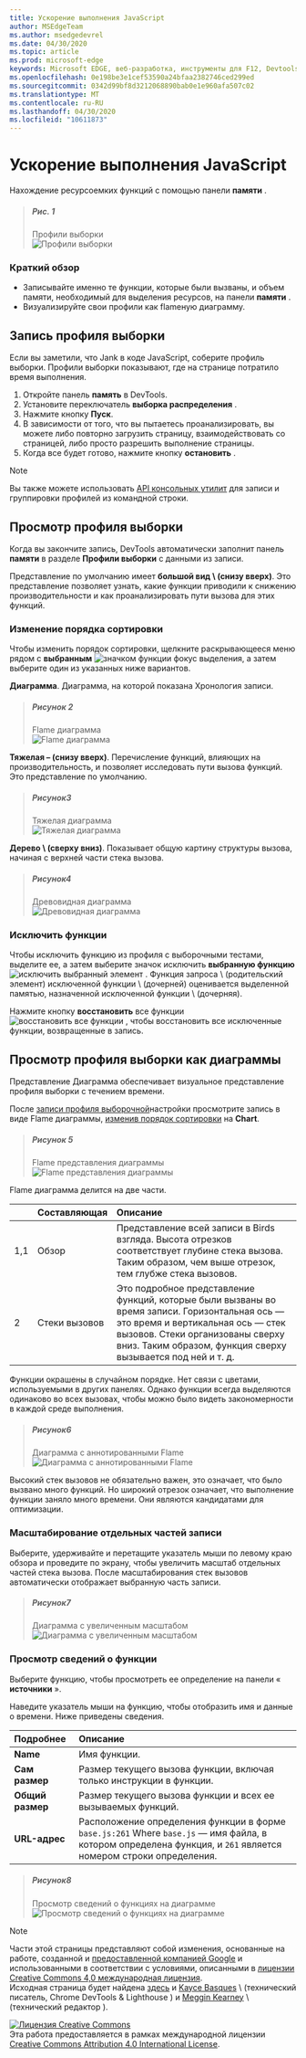 ```yaml
---
title: Ускорение выполнения JavaScript
author: MSEdgeTeam
ms.author: msedgedevrel
ms.date: 04/30/2020
ms.topic: article
ms.prod: microsoft-edge
keywords: Microsoft EDGE, веб-разработка, инструменты для F12, Devtools
ms.openlocfilehash: 0e198be3e1cef53590a24bfaa2382746ced299ed
ms.sourcegitcommit: 0342d99bf8d3212068890bab0e1e960afa507c02
ms.translationtype: MT
ms.contentlocale: ru-RU
ms.lasthandoff: 04/30/2020
ms.locfileid: "10611873"
---
```

<!-- Copyright Kayce Basques and Meggin Kearney

   Licensed under the Apache License, Version 2.0 (the "License");
   you may not use this file except in compliance with the License.
   You may obtain a copy of the License at

       https://www.apache.org/licenses/LICENSE-2.0

   Unless required by applicable law or agreed to in writing, software
   distributed under the License is distributed on an "AS IS" BASIS,
   WITHOUT WARRANTIES OR CONDITIONS OF ANY KIND, either express or implied.
   See the License for the specific language governing permissions and
   limitations under the License. -->





# Ускорение выполнения JavaScript   




Нахождение ресурсоемких функций с помощью панели **памяти** .  

> ##### Рис. 1  
> Профили выборки  
> ![Профили выборки][ImageCpuProfile]  

### Краткий обзор  

*   Записывайте именно те функции, которые были вызваны, и объем памяти, необходимый для выделения ресурсов, на панели **памяти** .  
*   Визуализируйте свои профили как flameную диаграмму.  

## Запись профиля выборки  

Если вы заметили, что Jank в коде JavaScript, соберите профиль выборки.  Профили выборки показывают, где на странице потратило время выполнения.  

1.  Откройте панель **память** в DevTools.  
1.  Установите переключатель **выборка распределения** .  
1.  Нажмите кнопку **Пуск**.  
1.  В зависимости от того, что вы пытаетесь проанализировать, вы можете либо повторно загрузить страницу, взаимодействовать со страницей, либо просто разрешить выполнение страницы.  
1.  Когда все будет готово, нажмите кнопку **остановить** .  

> [!NOTE]
> Вы также можете использовать [API консольных утилит][DevtoolsConsoleUtilities] для записи и группировки профилей из командной строки.  

## Просмотр профиля выборки  

Когда вы закончите запись, DevTools автоматически заполнит панель **памяти** в разделе **Профили выборки** с данными из записи.  

Представление по умолчанию имеет **большой вид \ (снизу вверх)**.  Это представление позволяет узнать, какие функции приводили к снижению производительности и как проанализировать пути вызова для этих функций.  

### Изменение порядка сортировки   

Чтобы изменить порядок сортировки, щелкните раскрывающееся меню рядом с **выбранным** ![ значком функции фокус выделения, ][ImageFocusIcon] а затем выберите один из указанных ниже вариантов.

**Диаграмма**.  Диаграмма, на которой показана Хронология записи.  

> ##### Рисунок 2  
> Flame диаграмма  
> ![Flame диаграмма][ImageFlameChart]  

**Тяжелая – (снизу вверх)**.  Перечисление функций, влияющих на производительность, и позволяет исследовать пути вызова функций.  Это представление по умолчанию.  

> ##### Рисунок3  
> Тяжелая диаграмма  
> ![Тяжелая диаграмма][ImageHeavyChart]  

**Дерево \ (сверху вниз)**.  Показывает общую картину структуры вызова, начиная с верхней части стека вызова.  

> ##### Рисунок4  
> Древовидная диаграмма  
> ![Древовидная диаграмма][ImageTreeChart]  

### Исключить функции   

Чтобы исключить функцию из профиля с выборочными тестами, выделите ее, а затем выберите значок исключить **выбранную функцию** ![ исключить выбранный элемент ][ImageExcludeIcon] .  Функция запроса \ (родительский элемент) исключенной функции \ (дочерней) оценивается выделенной памятью, назначенной исключенной функции \ (дочерняя).  

Нажмите кнопку **восстановить** все функции ![ восстановить все функции ][ImageRestoreIcon] , чтобы восстановить все исключенные функции, возвращенные в запись.  

## Просмотр профиля выборки как диаграммы   

Представление Диаграмма обеспечивает визуальное представление профиля выборки с течением времени.  

После [записи профиля выборочной](#record-a-sampling-profile)настройки просмотрите запись в виде Flame диаграммы, [изменив порядок сортировки](#change-sort-order) на **Chart**.  

> ##### Рисунок 5  
> Flame представления диаграммы  
> ![Flame представления диаграммы][ImageFlameChartView]  

Flame диаграмма делится на две части.  

| | Составляющая | Описание |  
| --- |:--- |:--- |  
| 1,1 | Обзор | Представление всей записи в Birds взгляда.  Высота отрезков соответствует глубине стека вызова.  Таким образом, чем выше отрезок, тем глубже стека вызовов.  |  
| 2 | Стеки вызовов | Это подробное представление функций, которые были вызваны во время записи.  Горизонтальная ось — это время и вертикальная ось — стек вызовов.  Стеки организованы сверху вниз.  Таким образом, функция сверху вызывается под ней и т. д.  |  

Функции окрашены в случайном порядке.  Нет связи с цветами, используемыми в других панелях.  Однако функции всегда выделяются одинаково во всех вызовах, чтобы можно было видеть закономерности в каждой среде выполнения.  

> ##### Рисунок6  
> Диаграмма с аннотированными Flame  
> ![Диаграмма с аннотированными Flame][ImageAnnotatedFlameChart]  

Высокий стек вызовов не обязательно важен, это означает, что было вызвано много функций.  Но широкий отрезок означает, что выполнение функции заняло много времени.  Они являются кандидатами для оптимизации.  

### Масштабирование отдельных частей записи   

Выберите, удерживайте и перетащите указатель мыши по левому краю обзора и проведите по экрану, чтобы увеличить масштаб отдельных частей стека вызова.  После масштабирования стек вызовов автоматически отображает выбранную часть записи.  

> ##### Рисунок7  
> Диаграмма с увеличенным масштабом  
> ![Диаграмма с увеличенным масштабом][ImageFlameChartZoomed]  

### Просмотр сведений о функции   

Выберите функцию, чтобы просмотреть ее определение на панели « **источники** ».  

Наведите указатель мыши на функцию, чтобы отобразить имя и данные о времени.  Ниже приведены сведения.  

| Подробнее | Описание |  
|:--- |:--- |  
| **Name** | Имя функции.  |  
| **Сам размер** | Размер текущего вызова функции, включая только инструкции в функции.  |  
| **Общий размер** | Размер текущего вызова функции и всех ее вызываемых функций.  |  
| **URL-адрес** | Расположение определения функции в форме `base.js:261` Where `base.js` — имя файла, в котором определена функция, и `261` является номером строки определения.  |  
<!--*   **Aggregated self time**.  Aggregate time for all invocations of the function across the recording, not including functions called by this function.  -->  
<!--*   **Aggregated total time**.  Aggregate total time for all invocations of the function, including functions called by this function.  -->  
<!--*   **Not optimized**.  If the profiler has detected a potential optimization for the function it lists it here.  -->  

> ##### Рисунок8  
> Просмотр сведений о функциях на диаграмме  
> ![Просмотр сведений о функциях на диаграмме][ImageFunctionsDetails]  

<!--## Feedback   -->  



<!-- image links -->  

[ImageExcludeIcon]: /microsoft-edge/devtools-guide-chromium/media/exclude-icon.msft.png  
[ImageFocusIcon]: /microsoft-edge/devtools-guide-chromium/media/images/focus-icon.msft.png  
[ImageRestoreIcon]: /microsoft-edge/devtools-guide-chromium/media/images/restore-icon.msft.png  

[ImageCpuProfile]: /microsoft-edge/devtools-guide-chromium/media/rendering-tools-gh-nodejs-benchmarks-run-memory-sampling-profiles-heavy-bottom-up.msft.png "Рисунок 1: профили выборки"  
[ImageFlameChart]: /microsoft-edge/devtools-guide-chromium/media/rendering-tools-gh-nodejs-benchmarks-run-memory-sampling-profiles-chart.msft.png "Рисунок 2: Flame диаграмма"  
[ImageHeavyChart]: /microsoft-edge/devtools-guide-chromium/media/rendering-tools-gh-nodejs-benchmarks-run-memory-sampling-profiles-heavy-bottom-up.msft.png "Рисунок 3: диаграмма высокой плотности"  
[ImageTreeChart]: /microsoft-edge/devtools-guide-chromium/media/rendering-tools-gh-nodejs-benchmarks-run-memory-sampling-profiles-tree-top-down.msft.png "Рисунок 4: иерархическая диаграмма"  
[ImageFlameChartView]: /microsoft-edge/devtools-guide-chromium/media/rendering-tools-gh-nodejs-benchmarks-run-memory-sampling-profiles-chart.msft.png "Рисунок 5: представление диаграммы Flame"  
[ImageAnnotatedFlameChart]: /microsoft-edge/devtools-guide-chromium/media/rendering-tools-gh-nodejs-benchmarks-run-memory-sampling-profiles-chart-highlighted.msft.png "Рисунок 6: Flame диаграмма с примечаниями"  
[ImageFlameChartZoomed]: /microsoft-edge/devtools-guide-chromium/media/rendering-tools-gh-nodejs-benchmarks-run-memory-sampling-profiles-chart-zoomed.msft.png "Рисунок 7: диаграмма с увеличенным масштабом"  
[ImageFunctionsDetails]: /microsoft-edge/devtools-guide-chromium/media/rendering-tools-gh-nodejs-benchmarks-run-memory-sampling-profiles-chart-hover.msft.png "Рисунок 8: Просмотр сведений о функциях на диаграмме"  

<!-- links -->  

[DevtoolsConsoleUtilities]: /microsoft-edge/devtools-guide-chromium/console/utilities "Справочник по API для консольных программ"  
[DevtoolsConsoleUtilitiesProfile]: /microsoft-edge/devtools-guide-chromium/console/utilities#profile "Справочник по API для служебных программ на консоли"  
[DevtoolsConsoleUtilitiesProfileEnd]: /microsoft-edge/devtools-guide-chromium/console/utilities#profileend "Справочник по API для служебных программ на консоли profileEnd"  

> [!NOTE]
> Части этой страницы представляют собой изменения, основанные на работе, созданной и [предоставленной компанией Google][GoogleSitePolicies] и использованными в соответствии с условиями, описанными в [лицензии Creative Commons 4,0 международная лицензия][CCA4IL].  
> Исходная страница будет найдена [здесь](https://developers.google.com/web/tools/chrome-devtools/rendering-tools/js-execution) и [Kayce Basques][KayceBasques] \ (технический писатель, Chrome DevTools & Lighthouse \) и [Meggin Kearney][MegginKearney] \ (технический редактор \).  

[![Лицензия Creative Commons][CCby4Image]][CCA4IL]  
Эта работа предоставляется в рамках международной лицензии [Creative Commons Attribution 4.0 International License][CCA4IL].  

[CCA4IL]: https://creativecommons.org/licenses/by/4.0  
[CCby4Image]: https://i.creativecommons.org/l/by/4.0/88x31.png  
[GoogleSitePolicies]: https://developers.google.com/terms/site-policies  
[KayceBasques]: https://developers.google.com/web/resources/contributors/kaycebasques  
[MegginKearney]: https://developers.google.com/web/resources/contributors/megginkearney  

